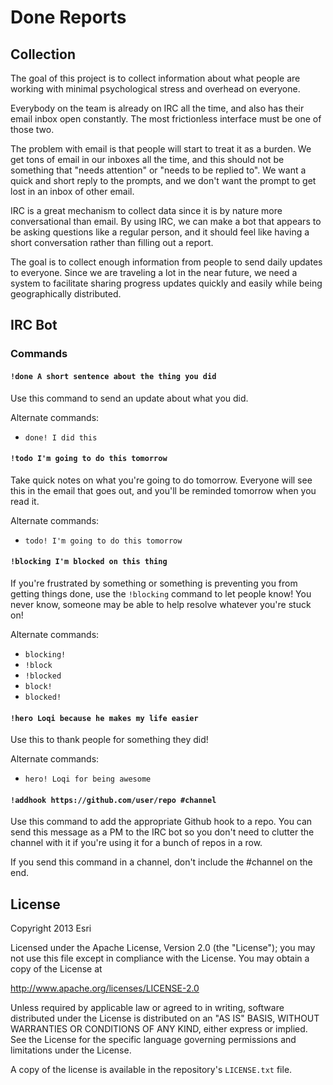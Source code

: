 Done Reports
============

## Collection

The goal of this project is to collect information about what people are working with minimal psychological stress and overhead on everyone.

Everybody on the team is already on IRC all the time, and also has their email inbox open constantly. The most frictionless interface must be one of those two.

The problem with email is that people will start to treat it as a burden. We get tons of email in our inboxes all the time, and this should not be something that "needs attention" or "needs to be replied to". We want a quick and short reply to the prompts, and we don't want the prompt to get lost in an inbox of other email. 

IRC is a great mechanism to collect data since it is by nature more conversational than email. By using IRC, we can make a bot that appears to be asking questions like a regular person, and it should feel like having a short conversation rather than filling out a report.

The goal is to collect enough information from people to send daily updates to everyone. Since we are traveling a lot in the near future, we need a system to facilitate sharing progress updates quickly and easily while being geographically distributed.


## IRC Bot

### Commands

#### `!done A short sentence about the thing you did`

Use this command to send an update about what you did.

Alternate commands:

* `done! I did this`

#### `!todo I'm going to do this tomorrow`

Take quick notes on what you're going to do tomorrow. Everyone will see this in the email that goes out,
and you'll be reminded tomorrow when you read it.

Alternate commands:

* `todo! I'm going to do this tomorrow`

#### `!blocking I'm blocked on this thing`

If you're frustrated by something or something is preventing you from getting
things done, use the `!blocking` command to let people know! You never know, someone
may be able to help resolve whatever you're stuck on!

Alternate commands:

* `blocking!`
* `!block`
* `!blocked`
* `block!`
* `blocked!`

#### `!hero Loqi because he makes my life easier`

Use this to thank people for something they did!

Alternate commands:

* `hero! Loqi for being awesome`

#### `!addhook https://github.com/user/repo #channel`

Use this command to add the appropriate Github hook to a repo. You can send
this message as a PM to the IRC bot so you don't need to clutter the channel
with it if you're using it for a bunch of repos in a row. 

If you send this command in a channel, don't include the #channel on the end.


## License

Copyright 2013 Esri

Licensed under the Apache License, Version 2.0 (the "License");
you may not use this file except in compliance with the License.
You may obtain a copy of the License at

   http://www.apache.org/licenses/LICENSE-2.0

Unless required by applicable law or agreed to in writing, software
distributed under the License is distributed on an "AS IS" BASIS,
WITHOUT WARRANTIES OR CONDITIONS OF ANY KIND, either express or implied.
See the License for the specific language governing permissions and
limitations under the License.

A copy of the license is available in the repository's `LICENSE.txt` file.
